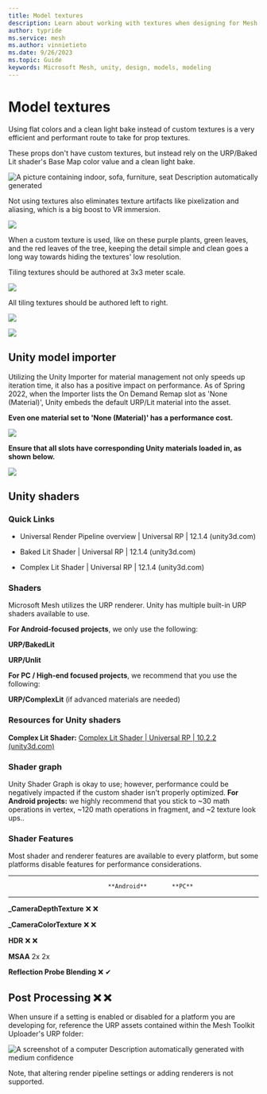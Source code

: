 ```yaml
---
title: Model textures
description: Learn about working with textures when designing for Mesh.
author: typride
ms.service: mesh
ms.author: vinnietieto
ms.date: 9/26/2023
ms.topic: Guide
keywords: Microsoft Mesh, unity, design, models, modeling
---
```


# Model textures

Using flat colors and a clean light bake instead of custom textures is a
very efficient and performant route to take for prop textures.

These props don't have custom textures, but instead rely on the
URP/Baked Lit shader's Base Map color value and a clean light bake.

![A picture containing indoor, sofa, furniture, seat Description
automatically generated](../../media/3d-design-performance-guide/image025.png)

Not using textures also eliminates texture artifacts like pixelization
and aliasing, which is a big boost to VR immersion.

![](../../media/3d-design-performance-guide/image026.png)

When
a custom texture is used, like on these purple plants, green leaves, and
the red leaves of the tree, keeping the detail simple and clean goes a
long way towards hiding the textures' low resolution.

Tiling textures should be authored at 3x3 meter scale.

![](../../media/3d-design-performance-guide/image027.png)

All tiling textures should be authored left to right.

![](../../media/3d-design-performance-guide/image028.png)

![](../../media/3d-design-performance-guide/image029.png)

## Unity model importer

Utilizing the Unity Importer for material management not only speeds up
iteration time, it also has a positive impact on performance. As of
Spring 2022, when the Importer lists the On Demand Remap slot as 'None
(Material)', Unity embeds the default URP/Lit material into the asset.

**Even one material set to 'None (Material)' has a performance cost.**

![](../../media/3d-design-performance-guide/image032.png)


**Ensure that all slots have corresponding Unity materials loaded in, as
shown below.**

![](../../media/3d-design-performance-guide/image034.png)

## Unity shaders

### Quick Links

- Universal Render Pipeline overview \| Universal RP \| 12.1.4
    (unity3d.com)

- Baked Lit Shader \| Universal RP \| 12.1.4 (unity3d.com)

- Complex Lit Shader \| Universal RP \| 12.1.4 (unity3d.com)

### Shaders

Microsoft Mesh utilizes the URP renderer. Unity has multiple built-in
URP shaders available to use.

**For Android-focused projects**, we only use the following: 

**URP/BakedLit** 

**URP/Unlit**

**For PC / High-end focused projects**, we recommend that you use the following:  

**URP/ComplexLit** (if advanced materials are needed)

### Resources for Unity shaders

**Complex Lit Shader:** [Complex Lit Shader \| Universal RP \| 10.2.2
(unity3d.com)](https://docs.unity3d.com/Packages/com.unity.render-pipelines.universal@10.2/manual/shader-complex-lit.html)

### Shader graph

Unity Shader Graph is okay to use; however, performance could be
negatively impacted if the custom shader isn't properly optimized. **For
Android projects:** we highly recommend that you stick to \~30 math
operations in vertex, \~120 math operations in fragment, and \~2 texture
look ups..

### Shader Features

Most shader and renderer features are available to every platform, but
some platforms disable features for performance considerations.

  -----------------------------------------------------------------------
                                **Android**       **PC**
  ----------------------------- ----------------- -----------------------
  **\_CameraDepthTexture**      ❌                ❌

  **\_CameraColorTexture**      ❌                ❌

  **HDR**                       ❌                ❌

  **MSAA**                      2x                2x

  **Reflection Probe Blending** ❌                ✔

  **Post Processing**           ❌                ❌
  -----------------------------------------------------------------------

When unsure if a setting is enabled or disabled for a platform you are
developing for, reference the URP assets contained within the Mesh
Toolkit Uploader's URP folder:

![A screenshot of a computer Description automatically generated with
medium confidence](../../media/3d-design-performance-guide/image035.png)

Note, that altering render pipeline settings or adding renderers is not
supported.
